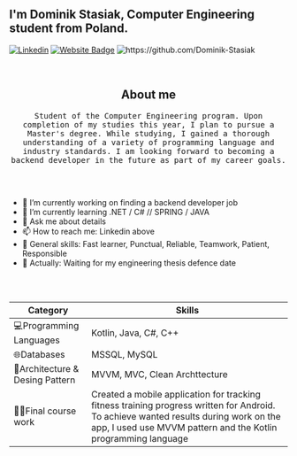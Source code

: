 
## I'm Dominik Stasiak, Computer Engineering student from Poland.

[![Linkedin](https://img.shields.io/badge/-LinkedIn-blue?style=flat&logo=Linkedin&logoColor=white)](https://www.linkedin.com/in/dominik-stasiak-820a0a262/)
[![Website Badge](https://img.shields.io/badge/Website-3b5998?style=flat-square&logo=google-chrome&logoColor=white)](http://www.dstasiak.pl/)
<img src="https://komarev.com/ghpvc/?username=Dominik-Stasiak" alt="https://github.com/Dominik-Stasiak" />

&nbsp;

<h2 align="center"> About me </h2>
<p align="center">
  <samp>Student of the Computer Engineering program. Upon completion of my studies this year, I plan to pursue a Master's degree. While studying, I gained a thorough understanding of a variety of programming language and industry standards. I am looking forward to becoming a backend developer in the future as part of my career goals.
  </samp>
</p>

##
&nbsp;

- 🔭 I’m currently working on finding a backend developer job
- 🌱 I’m currently learning .NET / C# // SPRING / JAVA
- 💬 Ask me about details
- 📫 How to reach me: Linkedin above
- 💪 General skills: Fast learner, Punctual, Reliable, Teamwork, Patient, Responsible
- 📜 Actually: Waiting for my engineering thesis defence date

##
&nbsp;

 |  Category | Skills |
| ------------ | ------------ |
| 💻Programming Languages | Kotlin, Java, C#, C++ |
| 🌐Databases | MSSQL, MySQL |
| 🛞Architecture & Desing Pattern  | MVVM, MVC, Clean Archttecture |
| 🧑‍💻Final course work |  Created a mobile application for tracking fitness training progress written for Android. To achieve wanted results during work on the app, I used use MVVM pattern and the Kotlin programming language |

